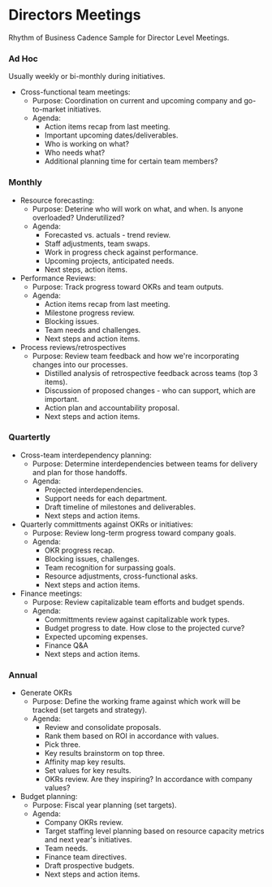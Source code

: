 # Directors Meetings

Rhythm of Business Cadence Sample for Director Level Meetings. 

### Ad Hoc
Usually weekly or bi-monthly during initiatives.
- Cross-functional team meetings:
   - Purpose: Coordination on current and upcoming company and go-to-market initiatives.
   - Agenda:
      - Action items recap from last meeting.
      - Important upcoming dates/deliverables.
      - Who is working on what? 
      - Who needs what? 
      - Additional planning time for certain team members?
  
### Monthly
- Resource forecasting:
  - Purpose: Deterine who will work on what, and when. Is anyone overloaded? Underutilized?
  - Agenda:
    - Forecasted vs. actuals - trend review.
    - Staff adjustments, team swaps.
    - Work in progress check against performance.
    - Upcoming projects, anticipated needs.
    - Next steps, action items.
- Performance Reviews:
  - Purpose: Track progress toward OKRs and team outputs.
  - Agenda:
    - Action items recap from last meeting.
    - Milestone progress review.
    - Blocking issues.
    - Team needs and challenges.
    - Next steps and action items.
- Process reviews/retrospectives
  - Purpose: Review team feedback and how we're incorporating changes into our processes.
    - Distilled analysis of retrospective feedback across teams (top 3 items).
    - Discussion of proposed changes - who can support, which are important.
    - Action plan and accountability proposal.
    - Next steps and action items.

### Quartertly
- Cross-team interdependency planning:
  - Purpose: Determine interdependencies between teams for delivery and plan for those handoffs.
  - Agenda:
     - Projected interdependencies.
     - Support needs for each department.
     - Draft timeline of milestones and deliverables.
     - Next steps and action items.
- Quarterly committments against OKRs or initiatives:
  - Purpose: Review long-term progress toward company goals.
  - Agenda:
    - OKR progress recap.
    - Blocking issues, challenges.
    - Team recognition for surpassing goals.
    - Resource adjustments, cross-functional asks.
    - Next steps and action items.
- Finance meetings:
  - Purpose: Review capitalizable team efforts and budget spends.
  - Agenda:
     - Committments review against capitalizable work types.
     - Budget progress to date. How close to the projected curve?
     - Expected upcoming expenses.
     - Finance Q&A
     - Next steps and action items.

### Annual 
- Generate OKRs
  - Purpose: Define the working frame against which work will be tracked (set targets and strategy).
  - Agenda: 
    - Review and consolidate proposals.
    - Rank them based on ROI in accordance with values.
    - Pick three.
    - Key results brainstorm on top three.
    - Affinity map key results.
    - Set values for key results.
    - OKRs review. Are they inspiring? In accordance with company values?
- Budget planning:
  - Purpose: Fiscal year planning (set targets).
  - Agenda:
    - Company OKRs review.
    - Target staffing level planning based on resource capacity metrics and next year's initiatives.
    - Team needs.
    - Finance team directives.
    - Draft prospective budgets.
    - Next steps and action items.
